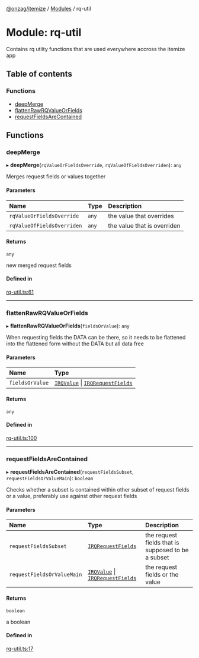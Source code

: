 [@onzag/itemize](../README.md) / [Modules](../modules.md) / rq-util

# Module: rq-util

Contains rq utlity functions that are used everywhere accross
the itemize app

## Table of contents

### Functions

- [deepMerge](rq_util.md#deepmerge)
- [flattenRawRQValueOrFields](rq_util.md#flattenrawrqvalueorfields)
- [requestFieldsAreContained](rq_util.md#requestfieldsarecontained)

## Functions

### deepMerge

▸ **deepMerge**(`rqValueOrFieldsOverride`, `rqValueOfFieldsOverriden`): `any`

Merges request fields or values together

#### Parameters

| Name | Type | Description |
| :------ | :------ | :------ |
| `rqValueOrFieldsOverride` | `any` | the value that overrides |
| `rqValueOfFieldsOverriden` | `any` | the value that is overriden |

#### Returns

`any`

new merged request fields

#### Defined in

[rq-util.ts:61](https://github.com/onzag/itemize/blob/73e0c39e/rq-util.ts#L61)

___

### flattenRawRQValueOrFields

▸ **flattenRawRQValueOrFields**(`fieldsOrValue`): `any`

When requesting fields the DATA can be there, so it needs to be flattened
into the flattened form without the DATA but all data free

#### Parameters

| Name | Type |
| :------ | :------ |
| `fieldsOrValue` | [`IRQValue`](../interfaces/rq_querier.IRQValue.md) \| [`IRQRequestFields`](../interfaces/rq_querier.IRQRequestFields.md) |

#### Returns

`any`

#### Defined in

[rq-util.ts:100](https://github.com/onzag/itemize/blob/73e0c39e/rq-util.ts#L100)

___

### requestFieldsAreContained

▸ **requestFieldsAreContained**(`requestFieldsSubset`, `requestFieldsOrValueMain`): `boolean`

Checks whether a subset is contained within other subset of
request fields or a value, preferably use against other request fields

#### Parameters

| Name | Type | Description |
| :------ | :------ | :------ |
| `requestFieldsSubset` | [`IRQRequestFields`](../interfaces/rq_querier.IRQRequestFields.md) | the request fields that is supposed to be a subset |
| `requestFieldsOrValueMain` | [`IRQValue`](../interfaces/rq_querier.IRQValue.md) \| [`IRQRequestFields`](../interfaces/rq_querier.IRQRequestFields.md) | the request fields or the value |

#### Returns

`boolean`

a boolean

#### Defined in

[rq-util.ts:17](https://github.com/onzag/itemize/blob/73e0c39e/rq-util.ts#L17)

